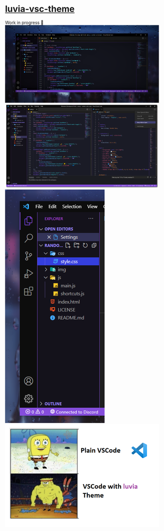 # [luvia-vsc-theme](https://marketplace.visualstudio.com/items?itemName=maciekkoks.luvia-vsc-theme)
Work in progress 💜
![rain](https://raw.githubusercontent.com/maciekkoks/luvia-vsc-theme/main/Static/rain-after.png)
![full-window](https://raw.githubusercontent.com/maciekkoks/luvia-vsc-theme/main/Static/full-window-shadow.png)
![prev](https://raw.githubusercontent.com/maciekkoks/luvia-vsc-theme/main/Static/preview.png)![meme](https://github.com/maciekkoks/luvia-vsc-theme/blob/main/Static/gigafunny.png)

